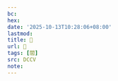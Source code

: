 ```yaml
---
bc:
hex:
date: '2025-10-13T10:28:06+08:00'
lastmod:
title: 􂋯
url: 􂋯
tags: [閻]
src: DCCV
note:
---
```

